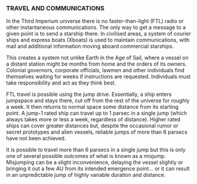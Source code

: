 ### TRAVEL AND COMMUNICATIONS

In the Third Imperium universe there is no faster-than-light (FTL) radio or other instantaneous communications. The only way to get a message to a given point is to send a starship there. In civilised areas, a system of courier ships and express boats (Xboats) is used to maintain communications, with mail and additional information moving aboard commercial starships.

This creates a system not unlike Earth in the Age of Sail, where a vessel on a distant station might be months from home and the orders of its owners.  Colonial governors, corporate officials, lawmen and other individuals find themselves waiting for weeks if instructions are requested. Individuals must take responsibility and act as they think best.

FTL travel is possible using the jump drive. Essentially, a ship enters jumpspace and stays there, cut off from the rest of the universe for roughly a week. It then returns to normal space some distance from its starting point. A jump-1 rated ship can travel up to 1 parsec in a single jump (which always takes more or less a week, regardless of distance). Higher rated ships can cover greater distances but, despite the occasional rumor or secret prototypes and alien vessels, reliable jumps of more than 6 parsecs have not been achieved.

It is possible to travel more than 6 parsecs in a single jump but this is only one of several possible outcomes of what is known as a misjump. Misjumping can be a slight inconvenience, delaying the vessel slightly or bringing it out a few AU from its intended emergence point... or it can result in an unpredictable jump of highly variable duration and distance.

